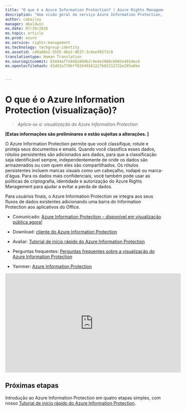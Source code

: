 ```yaml
---
title: "O que é o Azure Information Protection? | Azure Rights Management"
description: "Uma visão geral do serviço Azure Information Protection, agora em visualização"
author: cabailey
manager: mbaldwin
ms.date: 07/29/2016
ms.topic: article
ms.prod: azure
ms.service: rights-management
ms.technology: techgroup-identity
ms.assetid: cd8a88e2-3555-4be2-9637-3cdee992f2c8
translationtype: Human Translation
ms.sourcegitcommit: 93444affe94b280db2c9e4e2960c6902e491dec6
ms.openlocfilehash: d3d63a778bff62649341227b65212722e285a6be


---
```


# O que é o Azure Information Protection (visualização)?

>*Aplica-se a: visualização do Azure Information Protection*

**[Estas informações são preliminares e estão sujeitas a alterações. ]**

O Azure Information Protection permite que você classifique, rotule e proteja seus documentos e emails. Quando você classifica esses dados, rótulos persistentes são adicionados aos dados, para que a classificação seja identificável sempre, independentemente de onde os dados são armazenados ou com quem eles são compartilhados. Os rótulos persistentes incluem marcas visuais como um cabeçalho, rodapé ou marca-d'água. Para os dados mais confidenciais, você também pode usar as políticas de criptografia, identidade e autorização do Azure Rights Management para ajudar a evitar a perda de dados. 

Para usuários finais, o Azure Information Protection se integra aos seus fluxos de dados existentes adicionando uma barra do Information Protection aos aplicativos do Office. 

- Comunicado: [Azure Information Protection – disponível em visualização pública agora!](https://blogs.technet.microsoft.com/enterprisemobility/2016/07/12/azure-information-protection-public-preview-available-now/)

- Download: [cliente do Azure Information Protection](https://www.microsoft.com/en-us/download/details.aspx?id=53018)

- Avaliar: [Tutorial de início rápido do Azure Information Protection](infoprotect-quick-start-tutorial.md) 

- Perguntas frequentes: [Perguntas frequentes sobre a visualização do Azure Information Protection](faq.md)

- Yammer: [Azure Information Protection](https://www.yammer.com/askipteam/#/threads/inGroup?type=in_group&feedId=8652489&view=all)


<iframe width="560" height="315" src="https://www.youtube.com/embed/N9Ip0m6d3G0" frameborder="0" allowfullscreen></iframe>

## Próximas etapas

Introdução ao Azure Information Protection em quatro etapas simples, com nosso [Tutorial de início rápido do Azure Information Protection](infoprotect-quick-start-tutorial.md).


<!--HONumber=Jul16_HO5-->


